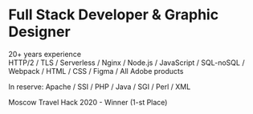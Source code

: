 # Full Stack Developer & Graphic Designer

20+ years experience  
HTTP/2 / TLS / Serverless / Nginx / Node.js / JavaScript / SQL-noSQL / Webpack / HTML / CSS / Figma / All Adobe products  

In reserve: Apache / SSI / PHP / Java / SGI / Perl / XML  

Moscow Travel Hack 2020 - Winner (1-st Place) 
